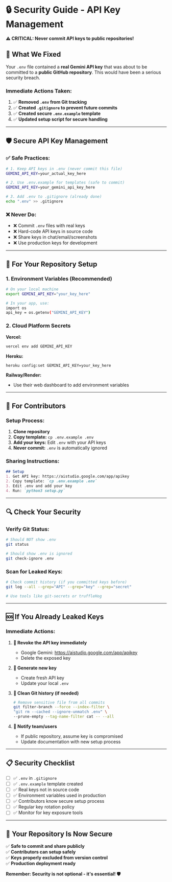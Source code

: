 # 🔒 Security Guide - API Key Management

**⚠️ CRITICAL: Never commit API keys to public repositories!**

## 🚨 **What We Fixed**

Your `.env` file contained a **real Gemini API key** that was about to be committed to a **public GitHub repository**. This would have been a serious security breach.

### **Immediate Actions Taken:**

1. ✅ **Removed `.env` from Git tracking**
2. ✅ **Created `.gitignore` to prevent future commits**
3. ✅ **Created secure `.env.example` template**
4. ✅ **Updated setup script for secure handling**

---

## 🛡️ **Secure API Key Management**

### **✅ Safe Practices:**

```bash
# 1. Keep API keys in .env (never commit this file)
GEMINI_API_KEY=your_actual_key_here

# 2. Use .env.example for templates (safe to commit)
GEMINI_API_KEY=your_gemini_api_key_here

# 3. Add .env to .gitignore (already done)
echo ".env" >> .gitignore
```

### **❌ Never Do:**

- ❌ Commit `.env` files with real keys
- ❌ Hard-code API keys in source code
- ❌ Share keys in chat/email/screenshots
- ❌ Use production keys for development

---

## 🔐 **For Your Repository Setup**

### **1. Environment Variables (Recommended)**

```bash
# On your local machine
export GEMINI_API_KEY="your_key_here"

# In your app, use:
import os
api_key = os.getenv("GEMINI_API_KEY")
```

### **2. Cloud Platform Secrets**

**Vercel:**
```bash
vercel env add GEMINI_API_KEY
```

**Heroku:**
```bash
heroku config:set GEMINI_API_KEY=your_key_here
```

**Railway/Render:**
- Use their web dashboard to add environment variables

---

## 🚀 **For Contributors**

### **Setup Process:**
1. **Clone repository**
2. **Copy template:** `cp .env.example .env`
3. **Add your keys:** Edit `.env` with your API keys
4. **Never commit:** `.env` is automatically ignored

### **Sharing Instructions:**
```markdown
## Setup
1. Get API key: https://aistudio.google.com/app/apikey
2. Copy template: `cp .env.example .env`
3. Edit .env and add your key
4. Run: `python3 setup.py`
```

---

## 🔍 **Check Your Security**

### **Verify Git Status:**
```bash
# Should NOT show .env
git status

# Should show .env is ignored
git check-ignore .env
```

### **Scan for Leaked Keys:**
```bash
# Check commit history (if you committed keys before)
git log --all --grep="API" --grep="key" --grep="secret"

# Use tools like git-secrets or truffleHog
```

---

## 🆘 **If You Already Leaked Keys**

### **Immediate Actions:**

1. **🚨 Revoke the API key immediately**
   - Google Gemini: https://aistudio.google.com/app/apikey
   - Delete the exposed key

2. **🔄 Generate new key**
   - Create fresh API key
   - Update your local `.env`

3. **🧹 Clean Git history (if needed)**
   ```bash
   # Remove sensitive file from all commits
   git filter-branch --force --index-filter \
   "git rm --cached --ignore-unmatch .env" \
   --prune-empty --tag-name-filter cat -- --all
   ```

4. **📢 Notify team/users**
   - If public repository, assume key is compromised
   - Update documentation with new setup process

---

## 📋 **Security Checklist**

- [ ] ✅ `.env` in `.gitignore`
- [ ] ✅ `.env.example` template created
- [ ] ✅ Real keys not in source code
- [ ] ✅ Environment variables used in production
- [ ] ✅ Contributors know secure setup process
- [ ] ✅ Regular key rotation policy
- [ ] ✅ Monitor for key exposure tools

---

## 🎯 **Your Repository Is Now Secure**

✅ **Safe to commit and share publicly**  
✅ **Contributors can setup safely**  
✅ **Keys properly excluded from version control**  
✅ **Production deployment ready**

**Remember: Security is not optional - it's essential! 🛡️**
